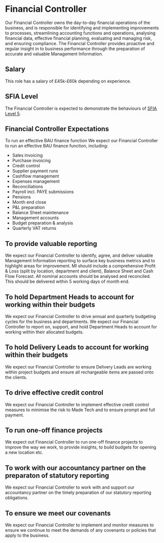 # Financial Controller

Our Financial Controller owns the day-to-day financial operations of the business, and is responsible for identifying and implementing improvements to processes, streamlining accounting functions and operations, analysing financial data, effective financial planning, evaluating and managing risk, and ensuring compliance. The Financial Controller provides proactive and regular insight in to business performance through the preparation of accurate and valuable Management Information.

## Salary

This role has a salary of £45k-£60k depending on experience.

## SFIA Level

The Financial Controller is expected to demonstrate the behaviours of [SFIA Level 5](https://www.sfia-online.org/en/framework/sfia-6/busskills/lr5).

## Financial Controller Expectations

To run an effective BAU finance function
We expect our Financial Controller to run an effective BAU finance function, including:

- Sales invoicing
- Purchase invoicing
- Credit control
- Supplier payment runs
- Cashflow management
- Expenses management
- Reconciliations
- Payroll incl. PAYE submissions
- Pensions
- Month end close
- P&L preparation
- Balance Sheet maintenance
- Management accounts
- Budget preparation &  analysis
- Quarterly VAT returns

## To provide valuable reporting

We expect our Financial Controller to identify, agree, and deliver valuable Management Information reporting to surface key business metrics and to highlight areas for improvement. MI should include a comprehensive Profit & Loss (split by location, department and client), Balance Sheet and Cash Flow Forecast. All nominal accounts should be analysed and reconciled. This should be delivered within 5 working days of month end.

## To hold Department Heads to account for working within their budgets

We expect our Financial Controller to drive annual and quarterly budgeting cycles for the business and departments. We expect our Financial Controller to report on, support, and hold Department Heads to account for working within their allocated budgets.

## To hold Delivery Leads to account for working within their budgets

We expect our Financial Controller to ensure Delivery Leads are working within project budgets and ensure all rechargeable items are passed onto the clients.

## To drive effective credit control

We expect our Financial Controller to implement effective credit control measures to minimise the risk to Made Tech and to ensure prompt and full payment. 

## To run one-off finance projects

We expect out Financial Controller to run one-off finance projects to improve the way we work, to provide insights, to build budgets for opening a new location etc.

## To work with our accountancy partner on the preparaton of statutory reporting

We expect our Financial Controller to work with and support our accountancy partner on the timely preparation of our statutory reporting obligations.

## To ensure we meet our covenants

We expect our Financial Controller to implement and monitor measures to ensure we continue to meet the demands of any covenants or policies that apply to the business.
